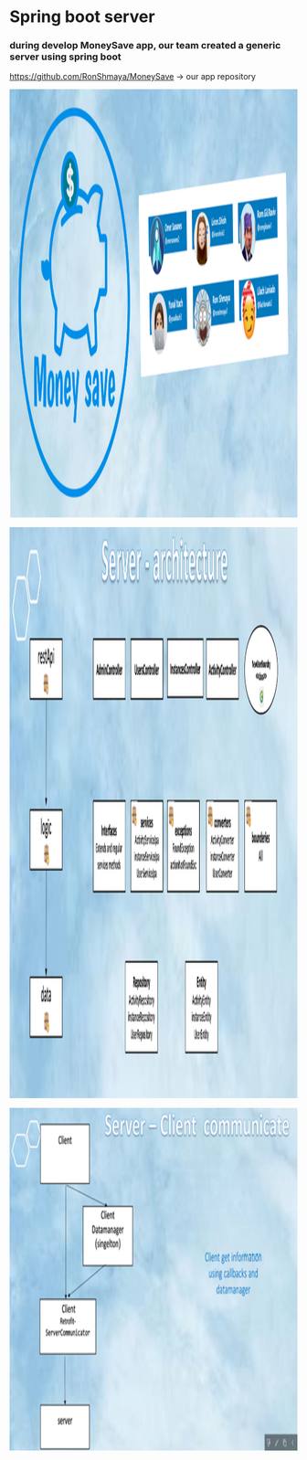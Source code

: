 # Spring boot server 
### during develop MoneySave app, our team created a generic server using spring boot
https://github.com/RonShmaya/MoneySave -> our app repository
</br>
<p align="center"><img src="https://github.com/RonShmaya/Spring_Boot_Server/blob/main/main/%E2%80%8F%E2%80%8Fmoney_save.PNG" height="750" width="1000"></p>

<p align="center"><img src="arc.png" height="1000" width="1000"></p>

<p align="center"><img src="arc2.png" height="600" width="700"></p>


